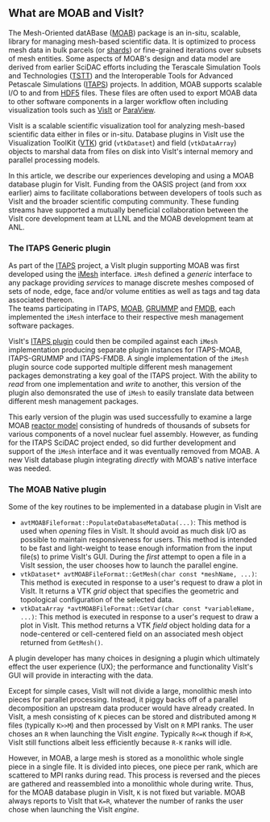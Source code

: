 ## What are MOAB and VisIt?
The Mesh-Oriented datABase ([MOAB](https://sigma.mcs.anl.gov/moab-library/)) package is an in-situ, scalable, library for managing mesh-based scientific data.
It is optimized to process mesh data in bulk parcels (or [shards](https://en.wikipedia.org/wiki/Shard_(database_architecture))) or fine-grained iterations over subsets of mesh entities.
Some aspects of MOAB's design and data model are derived from earlier SciDAC efforts including the Terascale Simulation Tools and Technologies ([TSTT](https://www.researchgate.net/publication/259197545_The_TSTTM_Interface)) and the Interoperable Tools for Advanced Petascale Simulations ([ITAPS](https://www.osti.gov/biblio/971531/)) projects.
In addition, MOAB supports scalable I/O to and from [HDF5](https://support.hdfgroup.org/documentation/hdf5/latest/) files.
These files are often used to export MOAB data to other software components in a larger workflow often including visualization tools such as [VisIt](https://visit.llnl.gov) or [ParaView](https://www.paraview.org).

VisIt is a scalable scientific visualization tool for analyzing mesh-based scientific data either in files or in-situ.
Database plugins in VisIt use the Visualization ToolKit ([VTK](https://vtk.org)) grid (`vtkDataset`) and field (`vtkDataArray`) objects to marshal data from files on disk into VisIt's internal memory and parallel processing models.

In this article, we describe our experiences developing and using a MOAB database plugin for VisIt.
Funding from the OASIS project (and from xxx earlier) aims to facilitate collaborations between developers of tools such as VisIt and the broader scientific computing community.
These funding streams have supported a mutually beneficial collaboration between the VisIt core development team at LLNL and the MOAB development team at ANL.

### The ITAPS Generic plugin

As part of the [ITAPS](https://markcmiller86.github.io/ITAPS/) project, a VisIt plugin supporting MOAB was first developed using the [iMesh](https://markcmiller86.github.io/ITAPS/software/iMesh_html/i_mesh_8h.html) interface.
`iMesh` defined a *generic* interface to any package providing *services* to manage discrete meshes composed of sets of node, edge, face and/or volume entities as well as tags and tag data associated thereon.	
The teams participating in ITAPS, [MOAB](https://sigma.mcs.anl.gov/moab-library/), [GRUMMP](https://www.researchgate.net/publication/254313656_GRUMMP_User's_Guide) and [FMDB](https://scorec.rpi.edu/FMDB/), each implemented the `iMesh` interface to their respective mesh management software packages.

VisIt's [ITAPS plugin](https://github.com/visit-dav/visit/blob/2.10RC/src/databases/ITAPS_C/avtITAPS_CFileFormat.C) could then be compiled against each `iMesh` implementation producing separate plugin instances for ITAPS-MOAB, ITAPS-GRUMMP and ITAPS-FMDB.
A single implementation of the `iMesh` plugin source code supported multiple different mesh management packages demonstrating a key goal of the ITAPS project.
With the ability to *read* from one implementation and *write* to another, this version of the plugin also demonsrated the use of `iMesh` to easily translate data between different mesh management packages.

This early version of the plugin was used successfully to examine a large MOAB [reactor model](https://publications.anl.gov/anlpubs/2013/10/76766.pdf#page=12) consisting of hundreds of thousands of subsets for various components of a novel nuclear fuel assembly.
However, as funding for the ITAPS SciDAC project ended, so did further development and support of the `iMesh` interface and it was eventually removed from MOAB.
A new VisIt database plugin integrating *directly* with MOAB's native interface was needed.

### The MOAB Native plugin

Some of the key routines to be implemented in a database plugin in VisIt are
* `avtMOABFileformat::PopulateDatabaseMetaData(...)`:
  This method is used when *opening* files in VisIt.
  It should avoid as much disk I/O as possible to maintain responsiveness for users.
  This method is intended to be fast and light-weight to tease enough information from the input file(s) to prime VisIt's GUI.
  During the *first* attempt to open a file in a VisIt session, the user chooses how to launch the parallel engine.
* `vtkDataset* avtMOABFileFormat::GetMesh(char const *meshName, ...)`:
  This method is executed in response to a user's request to draw a plot in VisIt.
  It returns a VTK *grid* object that specifies the geometric and topological configuration of the selected data.
* `vtkDataArray *avtMOABFileFormat::GetVar(char const *variableName, ...)`:
  This method is executed in response to a user's request to draw a plot in VisIt.
  This method returns a VTK *field* object holding data for a node-centered or cell-centered field on an associated mesh object returned from `GetMesh()`.

A plugin developer has many choices in designing a plugin which ultimately effect the user experience (UX); the performance and functionality VisIt's GUI will provide in interacting with the data.

Except for simple cases, VisIt will not divide a large, monolithic mesh into pieces for parallel processing.
Instead, it piggy backs off of a parallel decomposition an upstream data producer would have already created.
In VisIt, a mesh consisting of `K` pieces can be stored and distributed among `M` files (typically `K>>M`) and then processed by VisIt on `R` MPI ranks.
The user choses an `R` when launching the VisIt *engine*.
Typically `R<=K` though if `R>K`, VisIt still functions albeit less efficiently because `R-K` ranks will idle.

However, in MOAB, a large mesh is stored as a monolithic whole single piece in a single file.
It is divided into pieces, one piece per rank, which are scattered to MPI ranks during read.
This process is reversed and the pieces are gathered and reassembled into a monolithic whole during write.
Thus, for the MOAB database plugin in VisIt, `K` is not fixed but variable. 
MOAB always reports to VisIt that `K=R`, whatever the number of ranks the user chose when launching the VisIt *engine*.

















